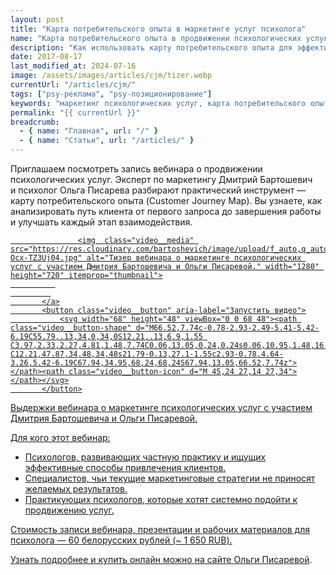 ```yaml
---
layout: post
title: "Карта потребительского опыта в маркетинге услуг психолога"
name: "Карта потребительского опыта в продвижении психологических услуг"
description: "Как использовать карту потребительского опыта для эффективного маркетинга психологических услуг: ускоряем привлечение клиентов и развитие частной практики."
date: 2017-08-17
last_modified_at: 2024-07-16
image: /assets/images/articles/cjm/tizer.webp
currentUrl: "/articles/cjm/"
tags: ["psy-реклама", "psy-позиционирование"]
keywords: "маркетинг психологических услуг, карта потребительского опыта, Customer Journey Map, продвижение психологических услуг, привлечение клиентов для психологов, развитие частной практики психолога, стратегии маркетинга для психологов"
permalink: "{{ currentUrl }}"
breadcrumb:
  - { name: "Главная", url: "/" }
  - { name: "Статьи", url: "/articles/" }
---
```


<p>
Приглашаем посмотреть запись вебинара о&nbsp;продвижении психологических услуг. Эксперт по&nbsp;маркетингу Дмитрий Бартошевич и&nbsp;психолог Ольга Писарева разбирают практический инструмент&nbsp;&mdash; карту потребительского опыта (Customer Journey Map). Вы&nbsp;узнаете, как анализировать путь клиента от&nbsp;первого запроса до&nbsp;завершения работы и&nbsp;улучшать каждый этап взаимодействия.
</p>

<div class=""  itemscope itemtype="https://schema.org/VideoObject">
 	<link itemprop="url" href="https://youtu.be/Ocx-TZ3Uj04" >
	<link itemprop="contentUrl" href="https://youtu.be/Ocx-TZ3Uj04" >
	<link itemprop="thumbnailUrl" href="https://res.cloudinary.com/bartoshevich/image/upload/f_auto,q_auto/v1602868382/psycareer/youtu.be-Ocx-TZ3Uj04.jpg" >
 	<meta itemprop="name" content="Маркетинг психологических услуг / Д. Бартошевич, О. Писарева" >
	<meta itemprop="description" content="Маркетинг психологических услуг / Д. Бартошевич, О. Писарева. Узнайте, как эффективно использовать карту потребительского опыта для развития вашей частной практики.">
	<meta itemprop="uploadDate" content="2017-02-28T00:00:00+03:00">
  	<meta itemprop="duration" content="P0T06M22S">
 	<meta itemprop="isFamilyFriendly" content="true">
	<div class="video ">
		   <a class="video__link" href="https://youtu.be/Ocx-TZ3Uj04" target="_blank" rel="noopener noreferrer">
			   
				   <img  class="video__media" src="https://res.cloudinary.com/bartoshevich/image/upload/f_auto,q_auto/v1602868382/psycareer/youtu.be-Ocx-TZ3Uj04.jpg" alt="Тизер вебинара о маркетинге психологических услуг с участием Дмитрия Бартошевича и Ольги Писаревой." width="1280" height="720" itemprop="thumbnail">
			  
			 
		   </a>
		   <button class="video__button" aria-label="Запустить видео">
			   <svg width="68" height="48" viewBox="0 0 68 48"><path class="video__button-shape" d="M66.52,7.74c-0.78-2.93-2.49-5.41-5.42-6.19C55.79,.13,34,0,34,0S12.21,.13,6.9,1.55 C3.97,2.33,2.27,4.81,1.48,7.74C0.06,13.05,0,24,0,24s0.06,10.95,1.48,16.26c0.78,2.93,2.49,5.41,5.42,6.19 C12.21,47.87,34,48,34,48s21.79-0.13,27.1-1.55c2.93-0.78,4.64-3.26,5.42-6.19C67.94,34.95,68,24,68,24S67.94,13.05,66.52,7.74z"></path><path class="video__button-icon" d="M 45,24 27,14 27,34"></path></svg>
		   </button>
   </div>
<div class="figcaption">
Выдержки вебинара о&nbsp;маркетинге психологических услуг с&nbsp;участием Дмитрия Бартошевича и&nbsp;Ольги Писаревой.
</div>
</div>



<div class="row-gap--xs">
<p>Для кого этот вебинар: </p>
<ul class="row-gap--xs list--leftpadding">
	<li>
		Психологов, развивающих частную практику и ищущих эффективные способы привлечения клиентов.
 	</li>
	<li>
	Специалистов, чьи текущие маркетинговые стратегии не приносят желаемых результатов.
 	</li>
	<li>
		Практикующих психологов, которые хотят системно подойти к продвижению услуг.
 	</li>
 </ul>
</div>

<p>Стоимость записи вебинара, презентации и&nbsp;рабочих материалов для психолога&nbsp;— 60&nbsp;белорусских рублей (~ 1 650 RUB). </p>

<p>Узнать подробнее и купить онлайн можно <a class="link" href="https://pisareva.by/product/marketing/">на сайте Ольги Писаревой</a>.</p>
